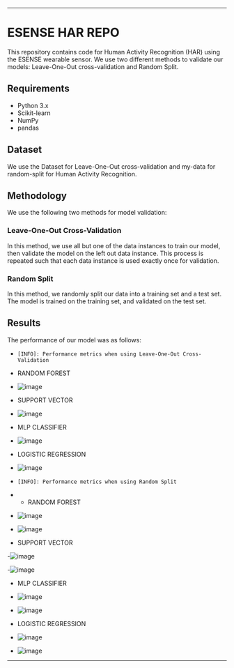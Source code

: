 
---
# ESENSE HAR REPO

This repository contains code for Human Activity Recognition (HAR) using the ESENSE wearable sensor. We use two different methods to validate our models: Leave-One-Out cross-validation and Random Split.

## Requirements

- Python 3.x
- Scikit-learn
- NumPy
- pandas

## Dataset

We use the Dataset for Leave-One-Out cross-validation and my-data for random-split for Human Activity Recognition. 

## Methodology

We use the following two methods for model validation:

### Leave-One-Out Cross-Validation

In this method, we use all but one of the data instances to train our model, then validate the model on the left out data instance. This process is repeated such that each data instance is used exactly once for validation.

### Random Split

In this method, we randomly split our data into a training set and a test set. The model is trained on the training set, and validated on the test set.

## Results

The performance of our model was as follows:

- `[INFO]: Performance metrics when using Leave-One-Out Cross-Validation`
- RANDOM FOREST

- ![image](https://github.com/Sheral123/E-SENSE-HAR/assets/90202819/49465215-f319-4604-ac96-41957803fbab)

- SUPPORT VECTOR

- ![image](https://github.com/Sheral123/E-SENSE-HAR/assets/90202819/848a0aa6-b68a-41a6-a213-0036f8d65173)

- MLP CLASSIFIER

- ![image](https://github.com/Sheral123/E-SENSE-HAR/assets/90202819/a661fa0b-9b59-4f65-9685-118e233a7768)

- LOGISTIC REGRESSION

- ![image](https://github.com/Sheral123/E-SENSE-HAR/assets/90202819/4624b342-ec96-4608-9235-a03e0cde62f0)




- `[INFO]: Performance metrics when using Random Split`
- - RANDOM FOREST

- ![image](https://github.com/Sheral123/E-SENSE-HAR/assets/90202819/f9d965fe-1bc3-4b1c-9a05-43ed9755df86)

- ![image](https://github.com/Sheral123/E-SENSE-HAR/assets/90202819/a561b086-76af-4219-81f4-74b87c1078c6)



- SUPPORT VECTOR

-![image](https://github.com/Sheral123/E-SENSE-HAR/assets/90202819/39ff6a4a-f9e5-44d9-a9f6-f3809b6cb8d1) 

-![image](https://github.com/Sheral123/E-SENSE-HAR/assets/90202819/cb834154-af1f-4fd4-b124-23c75ec57c99)






- MLP CLASSIFIER

- ![image](https://github.com/Sheral123/E-SENSE-HAR/assets/90202819/d174e0c8-9aed-4b0a-8619-fe6bdf417401)

- ![image](https://github.com/Sheral123/E-SENSE-HAR/assets/90202819/141569cd-ce1f-4c68-a71b-3e7678d0c142)



- LOGISTIC REGRESSION

- ![image](https://github.com/Sheral123/E-SENSE-HAR/assets/90202819/e3d84e10-4976-4d96-a126-0344308059d3)

- ![image](https://github.com/Sheral123/E-SENSE-HAR/assets/90202819/d9e3d715-9068-4596-bc1f-f7ebd4b99d5d)




---

